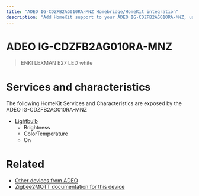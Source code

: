 ```yaml
---
title: "ADEO IG-CDZFB2AG010RA-MNZ Homebridge/HomeKit integration"
description: "Add HomeKit support to your ADEO IG-CDZFB2AG010RA-MNZ, using Homebridge, Zigbee2MQTT and homebridge-z2m."
---
```

<!---
This file has been GENERATED using src/docgen/docgen.ts
DO NOT EDIT THIS FILE MANUALLY!
-->
# ADEO IG-CDZFB2AG010RA-MNZ
> ENKI LEXMAN E27 LED white


# Services and characteristics
The following HomeKit Services and Characteristics are exposed by
the ADEO IG-CDZFB2AG010RA-MNZ

* [Lightbulb](../../light.md)
  * Brightness
  * ColorTemperature
  * On


# Related
* [Other devices from ADEO](../index.md#adeo)
* [Zigbee2MQTT documentation for this device](https://www.zigbee2mqtt.io/devices/IG-CDZFB2AG010RA-MNZ.html)